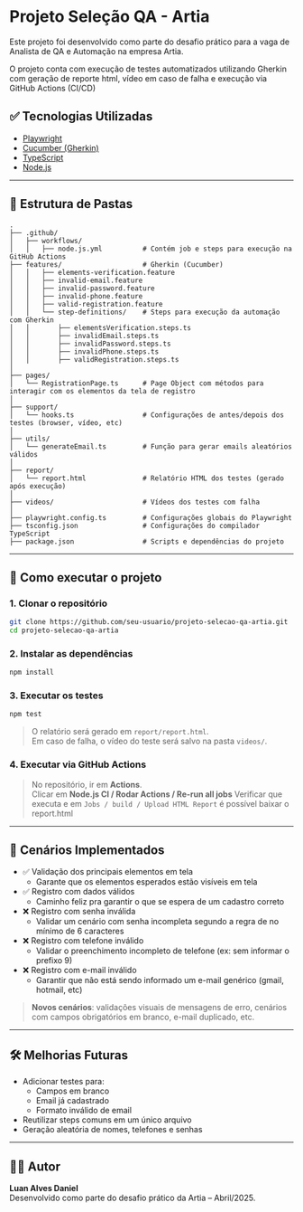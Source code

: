 # Projeto Seleção QA - Artia

Este projeto foi desenvolvido como parte do desafio prático para a vaga de Analista de QA e Automação na empresa Artia.

O projeto conta com execução de testes automatizados utilizando Gherkin com geração de reporte html, vídeo em caso de falha e execução via GitHub Actions (CI/CD)

## ✅ Tecnologias Utilizadas

- [Playwright](https://playwright.dev/)
- [Cucumber (Gherkin)](https://cucumber.io/)
- [TypeScript](https://www.typescriptlang.org/)
- [Node.js](https://nodejs.org/)

---

## 📁 Estrutura de Pastas

```
.
├── .github/
│   ├── workflows/
│   │   ├── node.js.yml          # Contém job e steps para execução na GitHub Actions
├── features/                    # Gherkin (Cucumber)
│   │   ├── elements-verification.feature
│   │   ├── invalid-email.feature
│   │   ├── invalid-password.feature
│   │   ├── invalid-phone.feature
│   │   ├── valid-registration.feature
│   │   └── step-definitions/    # Steps para execução da automação com Gherkin
│   │       ├── elementsVerification.steps.ts
│   │       ├── invalidEmail.steps.ts
│   │       ├── invalidPassword.steps.ts
│   │       ├── invalidPhone.steps.ts
│   │       ├── validRegistration.steps.ts
│
├── pages/
│   └── RegistrationPage.ts      # Page Object com métodos para interagir com os elementos da tela de registro
│
├── support/
│   └── hooks.ts                 # Configurações de antes/depois dos testes (browser, vídeo, etc)
│
├── utils/
│   └── generateEmail.ts         # Função para gerar emails aleatórios válidos
│
├── report/
│   └── report.html              # Relatório HTML dos testes (gerado após execução)
│
├── videos/                      # Vídeos dos testes com falha
│
├── playwright.config.ts         # Configurações globais do Playwright
├── tsconfig.json                # Configurações do compilador TypeScript
├── package.json                 # Scripts e dependências do projeto
```

---

## 🚀 Como executar o projeto

### 1. Clonar o repositório

```bash
git clone https://github.com/seu-usuario/projeto-selecao-qa-artia.git
cd projeto-selecao-qa-artia
```

### 2. Instalar as dependências

```bash
npm install
```

### 3. Executar os testes

```bash
npm test
```

> O relatório será gerado em `report/report.html`.  
> Em caso de falha, o vídeo do teste será salvo na pasta `videos/`.

### 4. Executar via GitHub Actions

> No repositório, ir em **Actions**.  
> Clicar em **Node.js CI / Rodar Actions / Re-run all jobs**
> Verificar que executa e em `Jobs / build / Upload HTML Report` é possível baixar o report.html

---

## 🧪 Cenários Implementados

- ✅ Validação dos principais elementos em tela
  - Garante que os elementos esperados estão visíveis em tela
- ✅ Registro com dados válidos
  - Caminho feliz pra garantir o que se espera de um cadastro correto
- ❌ Registro com senha inválida
  - Validar um cenário com senha incompleta segundo a regra de no mínimo de 6 caracteres
- ❌ Registro com telefone inválido
  - Validar o preenchimento incompleto de telefone (ex: sem informar o prefixo 9)
- ❌ Registro com e-mail inválido
  - Garantir que não está sendo informado um e-mail genérico (gmail, hotmail, etc)

> **Novos cenários**: validações visuais de mensagens de erro, cenários com campos obrigatórios em branco, e-mail duplicado, etc. 

---

## 🛠 Melhorias Futuras

- Adicionar testes para:
  - Campos em branco
  - Email já cadastrado
  - Formato inválido de email
- Reutilizar steps comuns em um único arquivo
- Geração aleatória de nomes, telefones e senhas

---

## 🧑‍💻 Autor

**Luan Alves Daniel**  
Desenvolvido como parte do desafio prático da Artia – Abril/2025.
